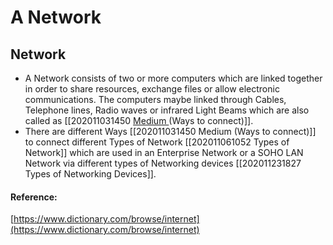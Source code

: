 # A Network

## Network

* A Network consists of two or more computers which are linked together in order to share resources, exchange files or allow electronic communications. The computers maybe linked through Cables, Telephone lines, Radio waves or infrared Light Beams which are also called as \[\[202011031450 [Medium ](medium.md#ways-medium-to-connect-two-or-more-computers)\(Ways to connect\)\]\].
* There are different Ways \[\[202011031450 Medium \(Ways to connect\)\]\] to connect different Types of Network \[\[202011061052 Types of Network\]\] which are used in an Enterprise Network or a SOHO LAN Network via different types of Networking devices \[\[202011231827 Types of Networking Devices\]\].

#### Reference:

[https://www.dictionary.com/browse/internet](https://www.dictionary.com/browse/internet)


